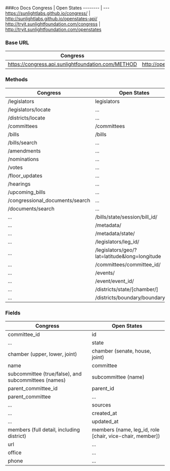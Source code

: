 ###co Docs
Congress | Open States
--------     | ---
https://sunlightlabs.github.io/congress/ | http://sunlightlabs.github.io/openstates-api/
http://tryit.sunlightfoundation.com/congress | http://tryit.sunlightfoundation.com/openstates

### Base URL
Congress | Open States
--------     | ---
https://congress.api.sunlightfoundation.com/METHOD | http://openstates.org/api/v1/METHOD

### Methods

Congress | Open States
--------     | ---
/legislators  | legislators
/legislators/locate | ...
/districts/locate | ...
/committees | /committees
/bills | /bills
/bills/search | ...
/amendments | ...
/nominations | ...
/votes | ...
/floor_updates | ...
/hearings | ...
/upcoming_bills | ...
/congressional_documents/search | ...
/documents/search | ...
... | /bills/state/session/bill_id/
... | /metadata/
... | /metadata/state/
... | /legislators/leg_id/
... | /legislators/geo/?lat=latitude&long=longitude
... | /committees/committee_id/
... | /events/
... | /event/event_id/
... | /districts/state/[chamber/]
... | /districts/boundary/boundary_id/

### Fields
Congress     | Open States
--------     | ---
committee_id | id
...          | state
chamber (upper, lower, joint)    | chamber (senate, house, joint)
name        | committee 
subcommittee (true/false), and subcommittees (names)   | subcommittee (name)
parent_committee_id | parent_id
parent_committee | ...
... | sources
... |created_at
... | updated_at 
members (full detail, including district) | members (name, leg_id, role [chair, vice-chair, member]) 
url | ...
office | ...
phone | ...




